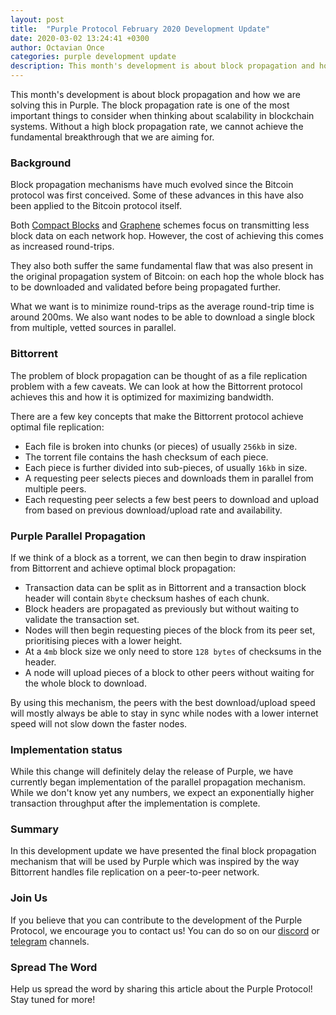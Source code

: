 ```yaml
---
layout: post
title:  "Purple Protocol February 2020 Development Update"
date: 2020-03-02 13:24:41 +0300
author: Octavian Once
categories: purple development update
description: This month's development is about block propagation and how we are solving this in Purple...
--- 
```


This month's development is about block propagation and how we are solving this in Purple. The block propagation rate is one of the most important things to consider when thinking about scalability in blockchain systems. Without a high block propagation rate, we cannot achieve the fundamental breakthrough that we are aiming for. 

### Background
Block propagation mechanisms have much evolved since the Bitcoin protocol was first conceived. Some of these advances in this have also been applied to the Bitcoin protocol itself. 

Both [Compact Blocks](https://bitcoincore.org/en/2016/06/07/compact-blocks-faq/) and [Graphene](https://people.cs.umass.edu/~gbiss/graphene.pdf) schemes focus on transmitting less block data on each network hop. However, the cost of achieving this comes as increased round-trips. 

They also both suffer the same fundamental flaw that was also present in the original propagation system of Bitcoin: on each hop the whole block has to be downloaded and validated before being propagated further.

What we want is to minimize round-trips as the average round-trip time is around 200ms. We also want nodes to be able to download a single block from multiple, vetted sources in parallel.

### Bittorrent
The problem of block propagation can be thought of as a file replication problem with a few caveats. We can look at how the Bittorrent protocol achieves this and how it is optimized for maximizing bandwidth.

There are a few key concepts that make the Bittorrent protocol achieve optimal file replication:
* Each file is broken into chunks (or pieces) of usually `256kb` in size.
* The torrent file contains the hash checksum of each piece.
* Each piece is further divided into sub-pieces, of usually `16kb` in size.
* A requesting peer selects pieces and downloads them in parallel from multiple peers.
* Each requesting peer selects a few best peers to download and upload from based on previous download/upload rate and availability.

### Purple Parallel Propagation
If we think of a block as a torrent, we can then begin to draw inspiration from Bittorrent and achieve optimal block propagation:
* Transaction data can be split as in Bittorrent and a transaction block header will contain `8byte` checksum hashes of each chunk.
* Block headers are propagated as previously but without waiting to validate the transaction set.
* Nodes will then begin requesting pieces of the block from its peer set, prioritising pieces with a lower height.
* At a `4mb` block size we only need to store `128 bytes` of checksums in the header.
* A node will upload pieces of a block to other peers without waiting for the whole block to download.

By using this mechanism, the peers with the best download/upload speed will mostly always be able to stay in sync while nodes with a lower internet speed will not slow down the faster nodes.

### Implementation status
While this change will definitely delay the release of Purple, we have currently began implementation of the parallel propagation mechanism. While we don't know yet any numbers, we expect an exponentially higher transaction throughput after the implementation is complete.

### Summary
In this development update we have presented the final block propagation mechanism that will be used by Purple which was inspired by the way Bittorrent handles file replication on a peer-to-peer network.  

### Join Us
If you believe that you can contribute to the development of the Purple Protocol, we encourage you to contact us! You can do so on our [discord](https://discord.gg/5ZVZnKd) or [telegram](https://t.me/purple_protocol) channels. 

### Spread The Word
Help us spread the word by sharing this article about the Purple Protocol! Stay tuned for more!